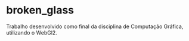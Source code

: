# broken_glass
Trabalho desenvolvido como final da disciplina de Computação Gráfica, utilizando o WebGl2.
